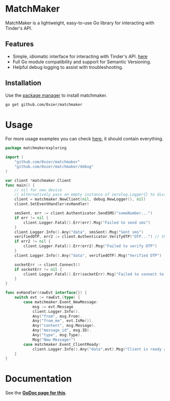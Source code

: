 # MatchMaker

MatchMaker is a lightweight, easy-to-use Go library for interacting with Tinder's API.

## Features

- Simple, idiomatic interface for interacting with Tinder's API. [here](https://github.com/0xzer/matchmaker/tree/main/mdtest)
- Full Go module compatibility and support for Semantic Versioning.
- Helpful debug logging to assist with troubleshooting.

## Installation

Use the [package manager](https://golang.org/dl/) to install matchmaker.

```bash
go get github.com/0xzer/matchmaker
```

# Usage
For more usage examples you can check [here](https://github.com/0xzer/matchmaker/tree/main/mdtest), it should contain everything.
```go
package matchmakerexploring

import (
	"github.com/0xzer/matchmaker"
	"github.com/0xzer/matchmaker/debug"
)

var client *matchmaker.Client
func main() {
    // nil for new device
	// alternatively pass an empty instance of zerolog.Logger{} to disable logging
	client = matchmaker.NewClient(nil, debug.NewLogger(), nil)
	client.SetEventHandler(evHandler)

	smsSent, err := client.Authenticator.SendSMS("someNumber...")
	if err != nil {
		client.Logger.Fatal().Err(err).Msg("Failed to send sms")
	}
    client.Logger.Info().Any("data", smsSent).Msg("Sent sms")
	verifiedOTP, err2 := client.Authenticator.VerifyOTP("OTP...") // there is a possibility for this to not return the loginresult, that is if the device is not recognized and needs email validation aswell.
    if err2 != nil {
		client.Logger.Fatal().Err(err2).Msg("Failed to verify OTP")
	}
    client.Logger.Info().Any("data", verifiedOTP).Msg("Verified OTP")

    socketErr := client.Connect()
	if socketErr != nil {
		client.Logger.Fatal().Err(socketErr).Msg("Failed to connect to socket")
	}
}

func evHandler(rawEvt interface{}) {
	switch evt := rawEvt.(type) {
        case matchmaker.Event_NewMessage:
            msg := evt.Message
            client.Logger.Info().
            Any("from", msg.From).
            Any("from_me", evt.IsMe()).
            Any("content", msg.Message).
            Any("message_id", msg.ID).
            Any("type", msg.Type).
            Msg("New Message!")
		case matchmaker.Event_ClientReady:
			client.Logger.Info().Any("data",evt).Msg("Client is ready and connected!")
    }
}
```

# Documentation
See the **[GoDoc page for this](https://pkg.go.dev/github.com/0xzer/matchmaker)**.